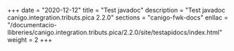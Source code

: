 +++
date        = "2020-12-12"
title       = "Test javadoc"
description = "Test javadoc canigo.integration.tributs.pica 2.2.0"
sections    = "canigo-fwk-docs"
enllac		= "/documentacio-llibreries/canigo.integration.tributs.pica/2.2.0/site/testapidocs/index.html"
weight		= 2
+++
